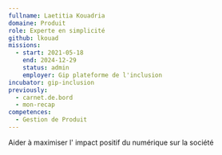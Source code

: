 ```yaml
---
fullname: Laetitia Kouadria
domaine: Produit
role: Experte en simplicité
github: lkouad
missions:
  - start: 2021-05-18
    end: 2024-12-29
    status: admin
    employer: Gip plateforme de l'inclusion
incubator: gip-inclusion
previously:
  - carnet.de.bord
  - mon-recap
competences:
  - Gestion de Produit
---
```

Aider à maximiser l' impact positif du numérique sur la société